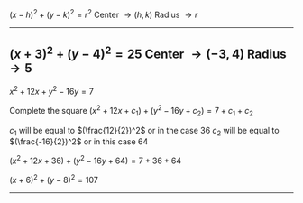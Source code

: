 
$(x-h)^2 + (y-k)^2 = r^2$
$\text{Center }\to(h,k)$
$\text{Radius }\to r$




---
$(x+3)^2+(y-4)^2=25$
$\text{Center }\to(-3,4)$
$\text{Radius }\to 5$
---




$x^2+12x+y^2-16y=7$

Complete the square
$(x^2+12x+c_1)+(y^2-16y+c_2)=7 + c_1 + c_2$

$c_1$ will be equal to $(\frac{12}{2})^2$ or in the case $36$
$c_2$ will be equal to $(\frac{-16}{2})^2$ or in this case $64$

$(x^2+12x+36)+(y^2-16y+64)=7 + 36 + 64$

$(x+6)^2+(y-8)^2= 107$

---

